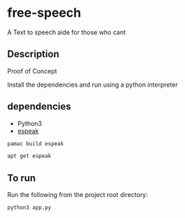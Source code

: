 # free-speech

A Text to speech aide for those who cant

## Description

Proof of Concept

Install the dependencies and run using a python interpreter

## dependencies

- Python3
- [espeak](http://espeak.sourceforge.net/)

```sh
pamac build espeak
```

```sh
apt get espeak
```

## To run

Run the following from the project root directory: 

```sh
python3 app.py
```

